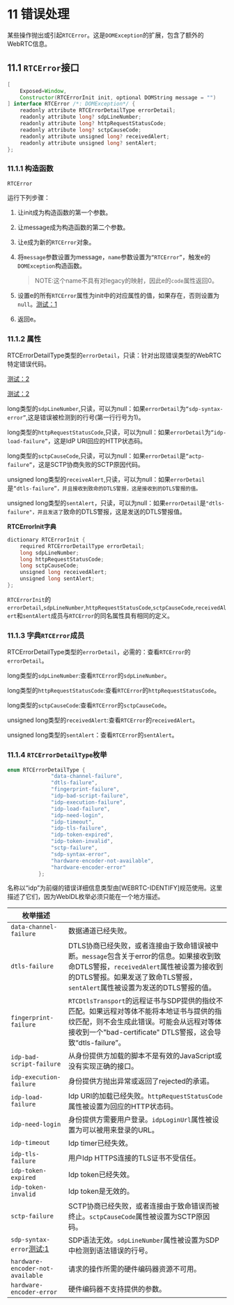 # 11 错误处理

某些操作抛出或引起`RTCError`。这是`DOMException`的扩展，包含了额外的WebRTC信息。

## 11.1 `RTCError`接口

```java
[
    Exposed=Window,
    Constructor(RTCErrorInit init, optional DOMString message = "")
] interface RTCError /*: DOMException*/ {
    readonly attribute RTCErrorDetailType errorDetail;
    readonly attribute long? sdpLineNumber;
    readonly attribute long? httpRequestStatusCode;
    readonly attribute long? sctpCauseCode;
    readonly attribute unsigned long? receivedAlert;
    readonly attribute unsigned long? sentAlert;
};
```

### 11.1.1 构造函数

`RTCError`

运行下列步骤：

1. 让init成为构造函数的第一个参数。

2. 让message成为构造函数的第二个参数。

3. 让e成为新的`RTCError`对象。

4. 将`message`参数设置为message，`name`参数设置为`“RTCError”`，触发e的`DOMException`构造函数。

   > NOTE:这个name不具有对legacy的映射，因此e的`code`属性返回0。

5. 设置e的所有`RTCError`属性为init中的对应属性的值，如果存在，否则设置为`null`。[测试：1](https://github.com/web-platform-tests/wpt/blob/master/webrtc/RTCError.html)

6. 返回e。

### 11.1.2 属性

RTCErrorDetailType类型的`errorDetail`，只读：针对出现错误类型的WebRTC特定错误代码。

[测试：2](https://github.com/web-platform-tests/wpt/blob/master/webrtc/RTCPeerConnection-setRemoteDescription-offer.html)

[测试：2](https://github.com/web-platform-tests/wpt/blob/master/webrtc/RTCError.html)

long类型的`sdpLineNumber`,只读，可以为null：如果`errorDetail`为`“sdp-syntax-error”`,这是错误被检测到的行号(第一行行号为1)。

long类型的`httpRequestStatusCode`,只读，可以为null：如果`errorDetail`为`“idp-load-failure”`，这是IdP URI回应的HTTP状态码。

long类型的`sctpCauseCode`,只读，可以为null：如果`errorDetail`是`“actp-failure”`，这是SCTP协商失败的SCTP原因代码。

unsigned long类型的`receiveAlert`,只读，可以为null：如果`errorDetail`是`“dtls-failure”，并且接收到致命的DTLS警报，这是接收到的DTLS警报的值。`

unsigned long类型的`sentAlert`，只读，可以为null：如果`errorDetail`是`"dtls-failure"，并且发送了`致命的DTLS警报，这是发送的DTLS警报值。

**RTCErrorInit字典**

```java
dictionary RTCErrorInit {
    required RTCErrorDetailType errorDetail;
    long sdpLineNumber;
    long httpRequestStatusCode;
    long sctpCauseCode;
    unsigned long receivedAlert;
    unsigned long sentAlert;
};
```

`RTCErrorInit`的`errorDetail`,`sdpLineNumber`,`httpRequestStatusCode`,`sctpCauseCode`,`receivedAlert`和`sentAlert`成员与`RTCError`的同名属性具有相同的定义。

### 11.1.3 字典`RTCError`成员

RTCErrorDetailType类型的`errorDetail`，必需的：查看`RTCError`的`errorDetail`。

long类型的`sdpLineNumber`:查看`RTCError`的`sdpLineNumber`。

long类型的`httpRequestStatusCode`:查看`RTCError`的`httpRequestStatusCode`。

long类型的`sctpCauseCode`:查看`RTCError`的`sctpCauseCode`。

unsigned long类型的`receivedAlert`:查看`RTCError`的`receivedAlert`。

unsigned long类型的`sentAlert`：查看`RTCError`的`sentAlert`。

### 11.1.4 `RTCErrorDetailType`枚举

```java
enum RTCErrorDetailType {
              "data-channel-failure",
              "dtls-failure",
              "fingerprint-failure",
              "idp-bad-script-failure",
              "idp-execution-failure",
              "idp-load-failure",
              "idp-need-login",
              "idp-timeout",
              "idp-tls-failure",
              "idp-token-expired",
              "idp-token-invalid",
              "sctp-failure",
              "sdp-syntax-error",
              "hardware-encoder-not-available",
              "hardware-encoder-error"
          };
```

名称以“idp”为前缀的错误详细信息类型由[WEBRTC-IDENTIFY]规范使用。这里描述了它们，因为WebIDL枚举必须只能在一个地方描述。

| 枚举描述                                                     |                                                              |
| ------------------------------------------------------------ | ------------------------------------------------------------ |
| `data-channel-failure`                                       | 数据通道已经失败。                                           |
| `dtls-failure`                                               | DTLS协商已经失败，或者连接由于致命错误被中断。`message`包含关于error的信息。如果接收到致命DTLS警报，`receivedAlert`属性被设置为接收到的DTLS警报。如果发送了致命TLS警报，`sentAlert`属性被设置为发送的DTLS警报的值。 |
| `fingerprint-failure`                                        | `RTCDtlsTransport`的远程证书与SDP提供的指纹不匹配。如果远程对等体不能将本地证书与提供的指纹匹配，则不会生成此错误。可能会从远程对等体接收到一个"bad-certificate" DTLS警报，这会导致“dtls-failure”。 |
| `idp-bad-script-failure`                                     | 从身份提供方加载的脚本不是有效的JavaScript或没有实现正确的接口。 |
| `idp-execution-failure`                                      | 身份提供方抛出异常或返回了rejected的承诺。                   |
| `idp-load-failure`                                           | Idp URI的加载已经失败。`httpRequestStatusCode`属性被设置为回应的HTTP状态码。 |
| `idp-need-login`                                             | 身份提供方需要用户登录。`idpLoginUrl`属性被设置为可以被用来登录的URL。 |
| `idp-timeout`                                                | Idp timer已经失效。                                          |
| `idp-tls-failure`                                            | 用户Idp HTTPS连接的TLS证书不受信任。                         |
| `idp-token-expired`                                          | Idp token已经失效。                                          |
| `idp-token-invalid`                                          | Idp token是无效的。                                          |
| `sctp-failure`                                               | SCTP协商已经失败，或者连接由于致命错误而被终止。`sctpCauseCode`属性被设置为SCTP原因码。 |
| `sdp-syntax-error`[测试:1](https://github.com/web-platform-tests/wpt/blob/master/webrtc/RTCPeerConnection-setRemoteDescription-offer.html) | SDP语法无效。`sdpLineNumber`属性被设置为SDP中检测到语法错误的行号。 |
| `hardware-encoder-not-available`                             | 请求的操作所需的硬件编码器资源不可用。                       |
| `hardware-encoder-error`                                     | 硬件编码器不支持提供的参数。                                 |


